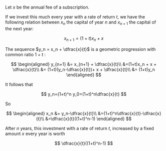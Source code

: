 Let $x$ be the annual fee of a subscription.

If we invest this much every year with a rate of return $t$, we have the following relation between $x_n$ the capital of year $n$ and $x_{n+1}$ the capital of the next year:

$$
  x_{n+1} = (1+t)x_n + x
$$

The sequence $y_n = x_n + \dfrac{x}{t}$ is a geometric progression with common ratio $1+t$ :

$$
\begin{aligned}
  y_{n+1} &= x_{n+1} + \dfrac{x}{t}\\
          &=(1+t)x_n + x + \dfrac{x}{t}\\
          &= (1+t)(y_n-\dfrac{x}{t})+ x + \dfrac{x}{t}\\
          &= (1+t)y_n
\end{aligned}
$$

It follows that

$$
  y_n=(1+t)^n y_0=(1+t)^n\dfrac{x}{t}
$$

So

$$
\begin{aligned}
  x_n &= y_n-\dfrac{x}{t}\\
      &=(1+t)^n\dfrac{x}{t}-\dfrac{x}{t}\\
      &=\dfrac{x}{t}((1+t)^n-1)
\end{aligned}
$$

After $n$ years, this investment with a rate of return $t$, increased by a fixed amount $x$ every year is worth

$$
  \dfrac{x}{t}((1+t)^n-1)
$$

